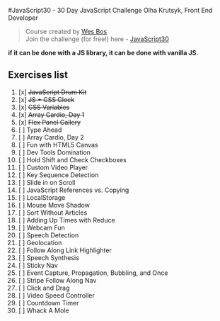 #JavaScript30 - 30 Day JavaScript Challenge
Olha Krutsyk, Front End Developer

> Course created by [Wes Bos](https://github.com/wesbos)  
> Join the challenge (for free!) here - [JavaScript30](https://javascript30.com/account)

**if it can be done with a JS library, it can be done with vanilla JS.**

## Exercises list

1. [x] ~~JavaScript Drum Kit~~
2. [x] ~~JS + CSS Clock~~
3. [x] ~~CSS Variables~~
4. [x] ~~Array Cardio, Day 1~~
5. [x] ~~Flex Panel Gallery~~
6. [ ] Type Ahead
7. [ ] Array Cardio, Day 2
8. [ ] Fun with HTML5 Canvas
9. [ ] Dev Tools Domination
10. [ ] Hold Shift and Check Checkboxes
11. [ ] Custom Video Player
12. [ ] Key Sequence Detection
13. [ ] Slide in on Scroll
14. [ ] JavaScript References vs. Copying
15. [ ] LocalStorage
16. [ ] Mouse Move Shadow
17. [ ] Sort Without Articles
18. [ ] Adding Up Times with Reduce
19. [ ] Webcam Fun
20. [ ] Speech Detection
21. [ ] Geolocation
22. [ ] Follow Along Link Highlighter
23. [ ] Speech Synthesis
24. [ ] Sticky Nav
25. [ ] Event Capture, Propagation, Bubbling, and Once
26. [ ] Stripe Follow Along Nav
27. [ ] Click and Drag
28. [ ] Video Speed Controller
29. [ ] Countdown Timer
30. [ ] Whack A Mole
